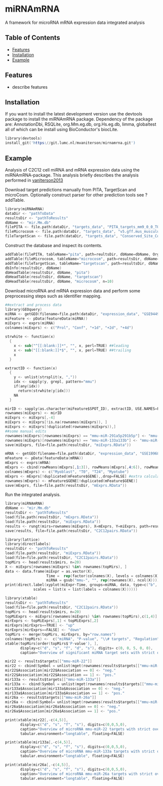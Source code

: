# miRNAmRNA #
A framework for microRNA mRNA expression data integrated analysis

## Table of Contents
- [Features](#features)
- [Installation](#installation)
- [Example](#example)

## Features ##
- describe features

## Installation ##
If you want to install the latest development version use the devtools package to install the miRNAmRNA package. 
Dependency of the package are: AnnotationDbi, RSQLite, org.Mm.eg.db, org.Hs.eg.db, limma, globaltest all of which can be install using BioConductor's biocLite.
```s
library(devtools)
install_git('https://git.lumc.nl/mvaniterson/mirnamrna.git')
```

## Example ##
Analysis of C2C12 cell miRNA and mRNA expression data using the miRNAmRNA-package. This analysis briefly describes the analysis performed in 
[vanIterson2013](http://nar.oxfordjournals.org/content/41/15/e146.long)

Download target predictions manually from PITA, TargetScan and microCosm. Optionally construct parser for other prediction tools see ?addTable.

```s
library(miRNAmRNA)
dataDir <- "pathToData"
resultsDir <- "pathToResults"
dbName <- "mir.Mm.db"
filePITA <- file.path(dataDir, "targets_data", "PITA_targets_mm9_0_0_TOP.tab")
fileMicrocosm <- file.path(dataDir, "targets_data", "v5.gff.mus_musculus")  
fileTargetScan <- file.path(dataDir, "targets_data", "Conserved_Site_Context_Scores61.txt")
``` 

Construct the database and inspect its contents.

```s
addTable(filePITA, tableName="pita", path=reultsDir, dbName=dbName, Org="Mm") 
addTable(fileMicrocosm, tableName="microcosm", path=resultsDir, dbName=dbName, Org="Mm") 
addTable(fileTargetScan, tableName="targetscan", path=resultsDir, dbName=dbName, Org="Mm") 
dbInfo(resultsDir, dbName)
dbHeadTable(resultsDir, dbName, "pita")
dbHeadTable(resultsDir, dbName, "targetscan")
dbHeadTable(resultsDir, dbName, "microcosm", n=10)
``` 

Download microRNA and mRNA expression data and perform some preprocessing steps such as identifier mapping.

```s
##extract and process data
library(GEOquery)
miRNA <- getGEO(filename=file.path(dataDir, "expression_data", "GSE9449_series_matrix.txt.gz")) #also available from ArrayExpress E-GEOD-9449
miFeature <- pData(featureData(miRNA))
miExprs <- exprs(miRNA)
colnames(miExprs) <- c("Prol", "Conf", "+1d", "+2d", "+4d")
 
strwhite <- function(x)
  {
    x <- sub("^[[:blank:]]*", "", x, perl=TRUE) ##leading
    x <- sub("[[:blank:]]*$", "", x, perl=TRUE) ##trailing
    x
  }

extractID <- function(x)
  {
    y <- unlist(strsplit(x, ","))
    idx <- sapply(y, grepl, pattern="mmu")
    if(any(idx))
      return(strwhite(y[idx]))
    NA
  }

mirID <- sapply(as.character(miFeature$SPOT_ID), extractID, USE.NAMES=FALSE)
rownames(miExprs) <- mirID
miExprs <- miExprs[,-4] 
miExprs <- miExprs[!is.na(rownames(miExprs)), ]
miExprs <- miExprs[!duplicated(rownames(miExprs)),]
##some manual edits
rownames(miExprs)[rownames(miExprs) == "mmu-miR-291a5p291b5p"] <- "mmu-miR-291a5p"
rownames(miExprs)[rownames(miExprs) == "mmu-miR-133a133b"] <- "mmu-miR-133a"
save(miExprs, file=file.path(resultsDir, "miExprs.RData"))
``` 

```s
mRNA <- getGEO(filename=file.path(dataDir, "expression_data", "GSE19968_series_matrix.txt.gz")) 
mFeature <- pData(featureData(mRNA))
mExprs <- exprs(mRNA)
mExprs <- cbind(rowMeans(mExprs[,1:3]), rowMeans(mExprs[,4:6]), rowMeans(mExprs[,7:9]), rowMeans(mExprs[,10:12]))
colnames(mExprs) <- c("Myoblast", "T0", "T24", "Myotube")
mExprs <- mExprs[!duplicated(mFeature$GENE),,drop=FALSE] #extra calculation: remove all the mRNAs that map to the same Gene just using one transcript
rownames(mExprs) <- mFeature$GENE[!duplicated(mFeature$GENE)]
save(mExprs, file=file.path(resultsDir, "mExprs.RData"))
``` 

Run the integrated analysis.

```s
library(miRNAmRNA)
dbName <- "mir.Mm.db"
resultsDir <- "pathToResults"
load(file.path(resultsDir, "mExprs.RData"))
load(file.path(resultsDir, "miExprs.RData"))
results <- rungt(mirs=rownames(miExprs), X=mExprs, Y=miExprs, path=resultsDir, dbName=dbName, tables=c("microcosm", "pita", "targetscan"), numOverlapping=3)
save(results, file=file.path(resultsDir, "C2C12pairs.RData"))
``` 

```s
library(lattice)
library(directlabels)
resultsDir <- "pathToResults"
load(file.path(resultsDir, "miExprs.RData"))
load(file=file.path(resultsDir, "C2C12pairs.RData"))
topMirs <- head(results$mirs, n=20)
X <- miExprs[rownames(miExprs) %in% rownames(topMirs), ]
data <- data.frame(miExpr = as.vector(X),
                   Time =  rep(factor(colnames(X), levels = colnames(X), ordered=TRUE), each=nrow(X)),
                   miRNA = gsub("mmu-", "", rep(rownames(X), ncol(X))))
print(direct.label(xyplot(miExpr~Time, groups=miRNA, data, type=c("b", "g"), lwd=2, ylab=expression('Normalized '*log[2]*' ratio'),
             scales = list(x = list(labels = colnames(X))))))
``` 

```s
library(xtable)
resultsDir <- "pathToResults"
load(file=file.path(resultsDir, "C2C12pairs.RData"))
topMirs <- head(results$mirs, n=20)
topMiExprs <- miExprs[rownames(miExprs) %in% rownames(topMirs),c(1,4)]
mirExprs <- topMiExprs[,1] < topMiExprs[,2]
mirExprs[mirExprs==TRUE] <- "up"
mirExprs[mirExprs==FALSE] <- "down"
topMirs <- merge(topMirs, mirExprs, by="row.names")
colnames(topMirs) <-  c("miRNA", "P-value", "\\# targets", "Regulation")
xtable(topMirs[order(topMirs$'P-value'), ],
       display=c("d", "s", "f", "d", "s"), digits= c(0, 0, 5, 0, 0),
       caption="Overview of significant miRNA target sets with strict overlap between the three prediction tools TargetScan, MicroCosm and PITA.")
``` 

```s
mir22 <- results$targets[["mmu-miR-22"]]
mir22 <- cbind(Symbol = unlist(mget(rownames(results$targets[["mmu-miR-22"]]), org.Mm.egSYMBOL, ifnotfound=NA)), mir22)
mir22$Association[mir22$Association == 0] <- "neg."
mir22$Association[mir22$Association == 1] <- "pos."
mir133a <- results$targets[["mmu-miR-133a"]]
mir133a <- cbind(Symbol = unlist(mget(rownames(results$targets[["mmu-miR-133a"]]), org.Mm.egSYMBOL)), mir133a)
mir133a$Association[mir133a$Association == 0] <- "neg."
mir133a$Association[mir133a$Association == 1] <- "pos."
mir26a <- results$targets[["mmu-miR-26a"]]
mir26a <- cbind(Symbol= unlist(mget(rownames(results$targets[["mmu-miR-26a"]]), org.Mm.egSYMBOL)), mir26a)
mir26a$Association[mir26a$Association == 0] <- "neg."
mir26a$Association[mir26a$Association == 1] <- "pos."
```

```s
print(xtable(mir22[,-c(4,5)],
       display=c("d", "s", "f", "s"), digits=c(0,0,5,0),
       caption="Overview of microRNA mmu-miR-22 targets with strict overlap between the three databases TargetScan, Microcosm and PITA."),
       tabular.environment="longtable", floating=FALSE)
```        

```s
print(xtable(mir133a[,-c(4,5)],
       display=c("d", "s", "f", "s"), digits=c(0,0,5,0),
       caption="Overview of microRNA mmu-miR-133a targets with strict overlap between the three databases TargetScan, Microcosm and PITA."),
       tabular.environment="longtable", floating=FALSE)
```

```s
print(xtable(mir26a[,-c(4,5)],
       display=c("d", "s", "f", "s"), digits=c(0,0,5,0),
       caption="Overview of microRNA mmu-miR-26a targets with strict overlap between the three databases TargetScan, Microcosm and PITA."),
       tabular.environment="longtable", floating=FALSE)
```


